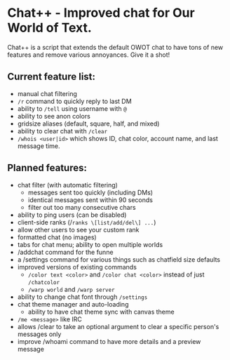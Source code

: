 # Chat++ - Improved chat for Our World of Text.
Chat++ is a script that extends the default OWOT chat to have tons
of new features and remove various annoyances. Give it a shot!

## Current feature list:
* manual chat filtering
* `/r` command to quickly reply to last DM
* ability to `/tell` using username with `@`
* ability to see anon colors
* gridsize aliases (default, square, half, and mixed)
* ability to clear chat with `/clear`
* `/whois <user|id>` which shows ID, chat color, account name, and last message time.

## Planned features:
* chat filter (with automatic filtering)
    * messages sent too quickly (including DMs)
    * identical messages sent within 90 seconds
    * filter out too many consecutive chars
* ability to ping users (can be disabled)
* client-side ranks (/`ranks \[list/add/del\] ...`)
* allow other users to see your custom rank
* formatted chat (no images)
* tabs for chat menu; ability to open multiple worlds
* /addchat command for the funne
* a /settings command for various things such as chatfield size defaults
* improved versions of existing commands
    * `/color text <color>` and `/color chat <color>` instead of just `/chatcolor`
    * `/warp world` and `/warp server`
* ability to change chat font through `/settings`
* chat theme manager and auto-loading
    * ability to have chat theme sync with canvas theme
* `/me <message>` like IRC
* allows /clear to take an optional argument to clear a specific person's messages only
* improve /whoami command to have more details and a preview message
